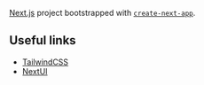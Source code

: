 [Next.js](https://nextjs.org/) project bootstrapped with [`create-next-app`](https://github.com/vercel/next.js/tree/canary/packages/create-next-app).

## Useful links

- [TailwindCSS](https://tailwindcss.com/docs/aspect-ratio)
- [NextUI](https://nextui.org/docs/guide/getting-started)

